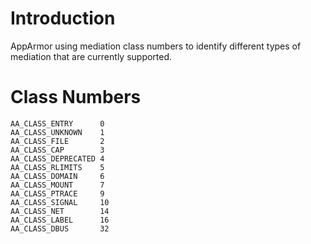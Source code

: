 # Introduction
AppArmor using mediation class numbers to identify different types of mediation that are currently supported.

# Class Numbers
```
AA_CLASS_ENTRY		0
AA_CLASS_UNKNOWN	1
AA_CLASS_FILE		2
AA_CLASS_CAP		3
AA_CLASS_DEPRECATED	4
AA_CLASS_RLIMITS	5
AA_CLASS_DOMAIN		6
AA_CLASS_MOUNT		7
AA_CLASS_PTRACE		9
AA_CLASS_SIGNAL		10
AA_CLASS_NET		14
AA_CLASS_LABEL		16
AA_CLASS_DBUS		32
```

